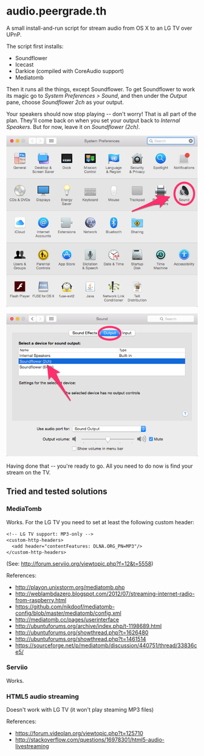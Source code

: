 audio.peergrade.th
==================
A small install-and-run script for stream audio from OS X to an LG TV over UPnP.

The script first installs:

* Soundflower
* Icecast
* Darkice (compiled with CoreAudio support)
* Mediatomb

Then it runs all the things, except Soundflower.
To get Soundflower to work its magic go to _System Preferences > Sound_, and then
under the _Output_ pane, choose _Soundflower 2ch_ as your output.

Your speakers should now stop playing -- don't worry! That is all part of the plan.
They'll come back on when you set your output back to _Internal Speakers_.
But for now, leave it on _Soundflower (2ch)_.

![System Preferences](images/README_-_System_Preferences.png "System Preferences")

![System Preferences > Sound](images/README_-_System_Preferences_-_Sound.png "System Preferences > Sound")

Having done that -- you're ready to go. All you need to do now is find your stream on the TV.


Tried and tested solutions
--------------------------

### MediaTomb

Works.
For the LG TV you need to set at least the following custom header:

    <!-- LG TV support: MP3-only -->
    <custom-http-headers>
      <add header="contentFeatures: DLNA.ORG_PN=MP3"/>
    </custom-http-headers>

(See: http://forum.serviio.org/viewtopic.php?f=12&t=5558)

References:
* http://playon.unixstorm.org/mediatomb.php
* http://weblambdazero.blogspot.com/2012/07/streaming-internet-radio-from-raspberry.html
* https://github.com/nikdoof/mediatomb-config/blob/master/mediatomb/config.xml
* http://mediatomb.cc/pages/userinterface
* http://ubuntuforums.org/archive/index.php/t-1198689.html
* http://ubuntuforums.org/showthread.php?t=1626480
* http://ubuntuforums.org/showthread.php?t=1461514
* https://sourceforge.net/p/mediatomb/discussion/440751/thread/33836ce5/

### Serviio

Works.

### HTML5 audio streaming

Doesn't work with LG TV (it won't play steaming MP3 files)

References:
* https://forum.videolan.org/viewtopic.php?t=125710
* http://stackoverflow.com/questions/16978301/html5-audio-livestreaming

